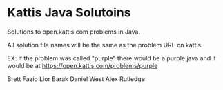 # Kattis Java Solutoins

Solutions to open.kattis.com problems in Java.

All solution file names will be the same as the problem URL on kattis.

EX: if the problem was called "purple" there would be a purple.java and it would be at https://open.kattis.com/problems/purple


Brett Fazio
Lior Barak
Daniel West
Alex Rutledge
